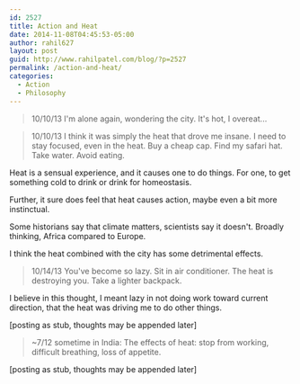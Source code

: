 ```yaml
---
id: 2527
title: Action and Heat
date: 2014-11-08T04:45:53-05:00
author: rahil627
layout: post
guid: http://www.rahilpatel.com/blog/?p=2527
permalink: /action-and-heat/
categories:
  - Action
  - Philosophy
---
```

<blockquote>10/10/13
I'm alone again, wondering the city. It's hot, I overeat...</blockquote>

<blockquote>10/10/13
I think it was simply the heat that drove me insane. I need to stay focused, even in the heat. Buy a cheap cap. Find my safari hat. Take water. Avoid eating.</blockquote>

Heat is a sensual experience, and it causes one to do things. For one, to get something cold to drink or drink for homeostasis.

Further, it sure does feel that heat causes action, maybe even a bit more instinctual.

Some historians say that climate matters, scientists say it doesn't. Broadly thinking, Africa compared to Europe.

I think the heat combined with the city has some detrimental effects.

<blockquote>10/14/13
You've become so lazy. Sit in air conditioner. The heat is destroying you. Take a lighter backpack.</blockquote>

I believe in this thought, I meant lazy in not doing work toward current direction, that the heat was driving me to do other things.

[posting as stub, thoughts may be appended later]

<blockquote>~7/12 sometime in India:
The effects of heat: stop from working, difficult breathing, loss of appetite.</blockquote>

[posting as stub, thoughts may be appended later]